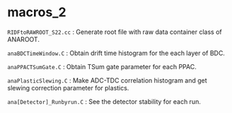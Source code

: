 # macros_2 #

`RIDFtoRAWROOT_S22.cc` : Generate root file with raw data container class of ANAROOT.

`anaBDCTimeWindow.C` : Obtain drift time histogram for the each layer of BDC.

`anaPPACTSumGate.C` : Obtain TSum gate parameter for each PPAC.

`anaPlasticSlewing.C` : Make ADC-TDC correlation histogram and get slewing correction parameter for plastics.

`ana[Detector]_Runbyrun.C` : See the detector stability for each run.
